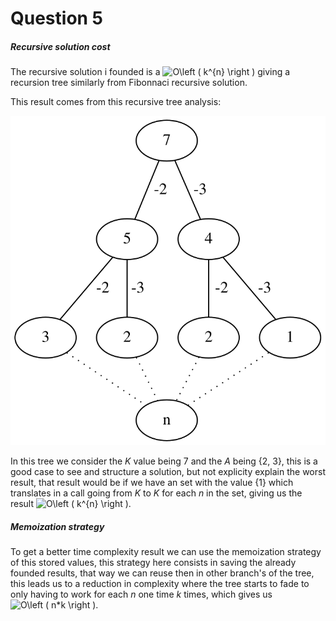 # Question 5

##### Recursive solution cost

The recursive solution i founded is a <img src="https://latex.codecogs.com/svg.latex?O\left&space;(&space;k^{n}&space;\right&space;)" title="O\left ( k^{n} \right )" /> giving a recursion tree similarly from Fibonnaci recursive solution.

This result comes from this recursive tree analysis:

![not found](bigO.svg)

In this tree we consider the _K_ value being 7 and the _A_ being {2, 3}, this is a good case to see and structure a solution, but not explicity explain the worst result, that result would be if we have an set with the value {1} which translates in a call going from _K_ to _K_ for each _n_ in the set, giving us the result <img src="https://latex.codecogs.com/svg.latex?O\left&space;(&space;k^{n}&space;\right&space;)" title="O\left ( k^{n} \right )" />.

##### Memoization strategy

To get a better time complexity result we can use the memoization strategy of this stored values, this strategy here consists in saving the already founded results, that way we can reuse then in other branch's of the tree, this leads us to a reduction in complexity where the tree starts to fade to only having to work for each _n_ one time _k_ times, which gives us <img src="https://latex.codecogs.com/svg.latex?O\left&space;(&space;n*k&space;\right&space;)" title="O\left ( n*k \right )" />.
